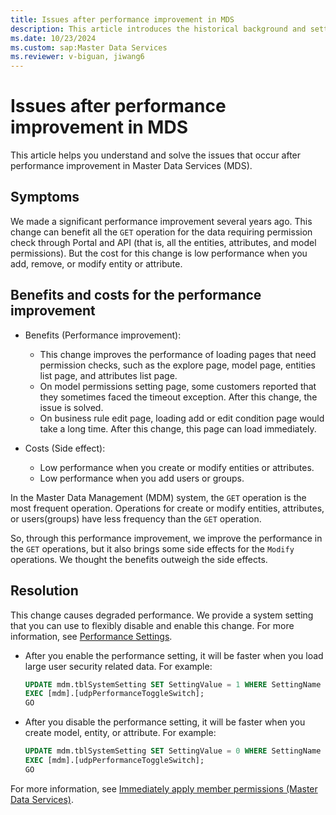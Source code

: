 ```yaml
---
title: Issues after performance improvement in MDS 
description: This article introduces the historical background and settings of performance improvement in MDS.
ms.date: 10/23/2024
ms.custom: sap:Master Data Services
ms.reviewer: v-biguan, jiwang6
---
```

# Issues after performance improvement in MDS 

This article helps you understand and solve the issues that occur after performance improvement in Master Data Services (MDS).

## Symptoms

We made a significant performance improvement several years ago. This change can benefit all the `GET` operation for the data requiring permission check through Portal and API (that is, all the entities, attributes, and model permissions). But the cost for this change is low performance when you add, remove, or modify entity or attribute.

## Benefits and costs for the performance improvement

- Benefits (Performance improvement):

  - This change improves the performance of loading pages that need permission checks, such as the explore page, model page, entities list page, and attributes list page.
  - On model permissions setting page, some customers reported that they sometimes faced the timeout exception. After this change, the issue is solved.
  - On business rule edit page, loading add or edit condition page would take a long time. After this change, this page can load immediately.

- Costs (Side effect):

  - Low performance when you create or modify entities or attributes.
  - Low performance when you add users or groups.
 
In the Master Data Management (MDM) system, the `GET` operation is the most frequent operation. Operations for create or modify entities, attributes, or users(groups) have less frequency than the `GET` operation.

So, through this performance improvement, we improve the performance in the `GET` operations, but it also brings some side effects for the `Modify` operations. We thought the benefits outweigh the side effects. 

## Resolution

This change causes degraded performance. We provide a system setting that you can use to flexibly disable and enable this change. For more information, see 
[Performance Settings](/sql/master-data-services/system-settings-master-data-services#Performance).

- After you enable the performance setting, it will be faster when you load large user security related data. For example:

  ```SQL
  UPDATE mdm.tblSystemSetting SET SettingValue = 1 WHERE SettingName = 'PerformanceImprovementEnable';
  EXEC [mdm].[udpPerformanceToggleSwitch];
  GO
  ```

- After you disable the performance setting, it will be faster when you create model, entity, or attribute. For example:

  ```SQL
  UPDATE mdm.tblSystemSetting SET SettingValue = 0 WHERE SettingName = 'PerformanceImprovementEnable';
  EXEC [mdm].[udpPerformanceToggleSwitch];
  GO
  ```

For more information, see [Immediately apply member permissions (Master Data Services)](/sql/master-data-services/immediately-apply-member-permissions-master-data-services).
